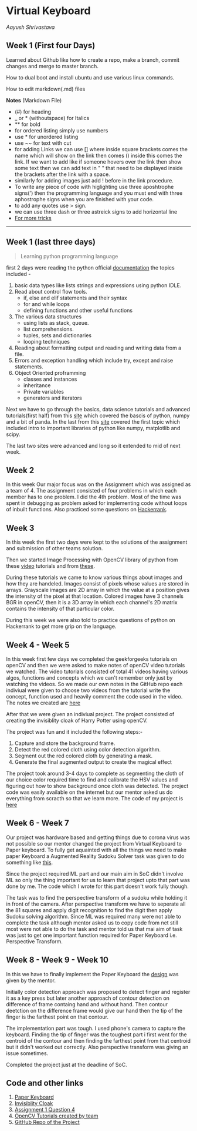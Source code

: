 # Virtual Keyboard
_Aayush Shrivastava_

## Week 1 (First four Days)
Learned about Github like how to create a repo, make a branch, commit changes and merge to master branch.

How to dual boot and install ubuntu and use various linux commands.

How to edit markdown(.md) files
    
**Notes** (Markdown File)
    
* (#) for heading
* _ or * (withoutspace) for Italics
*  ** for bold
* for ordered listing simply use numbers
* use * for unordered listing
* use ~~ for text with cut
* for adding Links we can use [] where inside square brackets comes the name which will show on the link then comes () inside this comes the link. If we want to add like if someone hovers over the link then show some text then we can add text in " " that need to be displayed inside the brackets after the link with a space.
* similarly for adding images just add ! before in the link procedure.
* To write any piece of code with higlighting use three aposhtrophe signs(') then the programming language and you must end with three aphostrophe signs when you are finished with your code.
* to add any quotes use > sign.
* we can use three dash or three astreick signs to add horizontal line    
* [For more tricks](https://guides.github.com/pdfs/markdown-cheatsheet-online.pdf)

---

## Week 1 (last three days)

>Learning python programming language

first 2 days were reading the python official [documentation](https://docs.python.org/3/tutorial/index.html) the topics included -
1. basic data types like lists strings and expressions using python IDLE.
2. Read about control flow tools.
     - if, else and elif statements and their syntax
     - for and while loops
     - defining functions and other useful functions
3. The various data structures
     - using lists as stack, queue.
     - list comprehensions.
     - tuples, sets and dictionaries
     - looping techniques
4. Reading about formatting output and reading and writing data from a file.
5. Errors and exception handling which include try, except and raise statements.
6. Object Oriented proframming
     - classes and instances 
     - inheritance
     - Private variables 
     - generators and iterators

Next we have to go through the basics, data science tutorials and advanced tutorials(first half) from this [site](https://www.learnpython.org/) which covered the bascis of python, numpy and a bit of panda.
In the last from this [site](https://scipy-lectures.org/) covered the first topic which included intro to important libraries of python like numpy, matplotlib and scipy.

The last two sites were advanced and long so it extended to mid of next week.

## Week 2

In this week Our major focus was on the Assignment which was assigned as a team of 4. The assignment consisted of four problems in which each member has to one problem.
I did the 4th problem.
Most of the time was spent in debugging as problem asked for implementing code without loops of inbuilt functions.
Also practiced some questions on [Hackerrank](https://www.hackerrank.com/domains/python).

## Week 3

In this week the first two days were kept to the solutions of the assignment and submission of other teams solution.

Then we started Image Processing with OpenCV library of python from these [video](https://www.youtube.com/watch?v=kdLM6AOd2vc&list=PLS1QulWo1RIa7D1O6skqDQ-JZ1GGHKK-K) tutorials and from [these](https://www.geeksforgeeks.org/opencv-python-tutorial/).

During these tutorials we came to know various things about images and how they are handeled.
Images consist of pixels whose values are stored in arrays. Grayscale images are 2D array in which the value at a position gives the intensity of the pixel at that location. Colored images have 3 channels BGR in openCV, then it is a 3D array in which each channel's 2D matrix contains the intensity of that particular color.

During this week we were also told to practice questions of python on Hackerrank to get more grip on the language.

## Week 4 - Week 5

In this week first few days we completed the geekforgeeks tutorials on openCV and then we were asked to make notes of openCV video tutorials we watched.
The video tutorials consisted of total 41 videos having various algos, functions and concepts which we can't remember only just by watching the videos.
So we made our own notes in the GitHub repo each indiviual were given to choose two videos from the tutorial write the concept, function used and heavily comment the code used in the video.
The notes we created are [here](https://github.com/MananKGarg/SOC_20_Virtual_Keyboard/tree/master/SoC_OpenCV-master)

After that we were given an indiviual project.
The project consisted of creating the invisiblity cloak of Harry Potter using openCV.

The project was fun and it included the following steps:-
1. Capture and store the background frame.
2. Detect the red colored cloth using color detection algorithm.
3. Segment out the red colored cloth by generating a mask.
4. Generate the final augmented output to create the magical effect

The project took around 3-4 days to complete as segmenting the cloth of our choice color required time to find and calibrate the HSV values and figuring out how to show background once cloth was detected.
The project code was easily available on the internet but our mentor asked us do everything from scracth so that we learn more.
The code of my project is [here](https://github.com/MananKGarg/SOC_20_Virtual_Keyboard/blob/master/Invisibility%20Cloak/Aayush.md)

## Week 6 - Week 7

Our project was hardware based and getting things due to corona virus was not possible so our mentor changed the project from Virtual Keyboard to Paper keyboard. To fully get aquainted with all the things we need to make paper Keyboard a Augmented Reality Sudoku Solver task was given to do something like [this](https://www.youtube.com/watch?v=QR66rMS_ZfA&feature=youtu.be).

Since the project required ML part and our main aim in SoC didn't involve ML so only the thing important for us to learn that project upto that part was done by me. The code which I wrote for this part doesn't work fully though.

The task was to find the perspective transform of a sudoku while holding it in front of the camera. After perspective transform we have to seperate all the 81 squares and apply digit recognition to find the digit then apply Sudoku solving algorithm. Since ML was required many were not able to complete the task although mentor asked us to copy code from net still most were not able to do the task and mentor told us that mai aim of task was just to get one important function required for Paper Keyboard i.e. Perspective Transform.

## Week 8 - Week 9 - Week 10

In this we have to finally implement the Paper Keyboard the [design](https://github.com/aayush2200/Virtual-Keyboard/blob/master/Keyboard.pdf) was given by the mentor.

Initially color detection approach was proposed to detect finger and register it as a key press but later another approach of contour detection on difference of frame containg hand and without hand. Then contour deetction on the difference frame would give our hand then the tip of the finger is the farthest point on that contour.

The implementation part was tough. I used phone's camera to capture the keyboard. Finding the tip of finger was the toughest part i first went for the centroid of the contour and then finding the farthest point from that centroid but it didn't worked out correctly. Also perspective transform was giving an issue sometimes.

Completed the project just at the deadline of SoC.

## Code and other links
1. [Paper Keyboard](https://github.com/MananKGarg/SOC_20_Virtual_Keyboard/blob/master/Paper%20Keyboard/Aayush.md)
2. [Invisiblity Cloak](https://github.com/MananKGarg/SOC_20_Virtual_Keyboard/blob/master/Invisibility%20Cloak/Aayush.md)
3. [Assignment 1 Question 4](https://github.com/MananKGarg/SOC_20_Virtual_Keyboard/blob/master/Assignment%201/Team%204/Aayush_Q4.py)
4. [OpenCV Tutorials created by team](https://github.com/MananKGarg/SOC_20_Virtual_Keyboard/tree/master/SoC_OpenCV-master)
5. [GitHub Repo of the Project](https://github.com/MananKGarg/SOC_20_Virtual_Keyboard)
